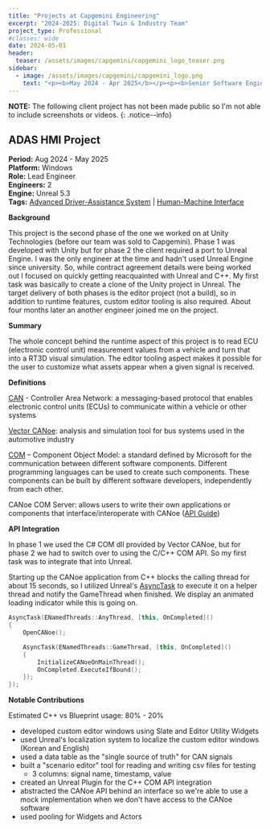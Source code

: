 ```yaml
---
title: "Projects at Capgemini Engineering"
excerpt: "2024-2025: Digital Twin & Industry Team"
project_type: Professional
#classes: wide
date: 2024-05-01
header:
  teaser: /assets/images/capgemini/capgemini_logo_teaser.png
sidebar:
  - image: /assets/images/capgemini/capgemini_logo.png
    text: "<p><b>May 2024 - Apr 2025</b></p><p><b>Senior Software Engineer</b></p><p><b>Experience Engineering Team</b> - build real-time 3D applications for industries such as Automotive, Manufacturing, Retail, and Healthcare</p>"
---
```


**NOTE:** The following client project has not been made public so I'm not able to include screenshots or videos.
{: .notice--info}

## ADAS HMI Project

**Period:** Aug 2024 - May 2025<br />
**Platform:** Windows<br />
**Role:** Lead Engineer<br />
**Engineers:** 2<br />
**Engine:** Unreal 5.3<br />
**Tags:** [Advanced Driver-Assistance System](https://en.wikipedia.org/wiki/Advanced_driver-assistance_system) | [Human-Machine Interface](https://en.wikipedia.org/wiki/User_interface)

**Background**

This project is the second phase of the one we worked on at Unity Technologies (before our team was sold to Capgemini). Phase 1 was developed with Unity but for phase 2 the client required a port to Unreal Engine. I was the only engineer at the time and hadn't used Unreal Engine since university. So, while contract agreement details were being worked out I focused on quickly getting reacquainted with Unreal and C++. My first task was basically to create a clone of the Unity project in Unreal. The target delivery of both phases is the editor project (not a build), so in addition to runtime features, custom editor tooling is also required. About four months later an another engineer joined me on the project.

**Summary**

The whole concept behind the runtime aspect of this project is to read ECU (electronic control unit) measurement values from a vehicle and turn that into a RT3D visual simulation. The editor tooling aspect makes it possible for the user to customize what assets appear when a given signal is received.

**Definitions**

[CAN](https://en.wikipedia.org/wiki/CAN_bus) - Controller Area Network: a messaging-based protocol that enables electronic control units (ECUs) to communicate within a vehicle or other systems

[Vector CANoe](https://www.vector.com/int/en/products/products-a-z/software/canoe/#): analysis and simulation tool for bus systems used in the automotive industry

[COM](https://en.wikipedia.org/wiki/Component_Object_Model) – Component Object Model: a standard defined by Microsoft for the communication between different software components. Different programming languages can be used to create such components. These components can be built by different software developers, independently from each other.

CANoe COM Server: allows users to write their own applications or components that interface/interoperate with CANoe ([API Guide](https://cdn.vector.com/cms/content/know-how/_application-notes/AN-AND-1-117_CANoe_CANalyzer_as_a_COM_Server.pdf))

**API Integration**

In phase 1 we used the C# COM dll provided by Vector CANoe, but for phase 2 we had to switch over to using the C/C++ COM API. So my first task was to integrate that into Unreal.

Starting up the CANoe application from C++ blocks the calling thread for about 15 seconds, so I utilized Unreal's [AsyncTask](https://dev.epicgames.com/documentation/en-us/unreal-engine/API/Runtime/Core/Async/AsyncTask) to execute it on a helper thread and notify the GameThread when finished. We display an animated loading indicator while this is going on.

```c++
AsyncTask(ENamedThreads::AnyThread, [this, OnCompleted]()
{
    OpenCANoe();

    AsyncTask(ENamedThreads::GameThread, [this, OnCompleted]()
    {
        InitializeCANoeOnMainThread();
        OnCompleted.ExecuteIfBound();
    });
});
```

**Notable Contributions**

Estimated C++ vs Blueprint usage: 80% - 20%

- developed custom editor windows using Slate and Editor Utility Widgets
- used Unreal's localization system to localize the custom editor windows (Korean and English)
- used a data table as the "single source of truth" for CAN signals
- built a "scenario editor" tool for reading and writing csv files for testing
  - 3 columns: signal name, timestamp, value
- created an Unreal Plugin for the C++ COM API integration
- abstracted the CANoe API behind an interface so we're able to use a mock implementation when we don't have access to the CANoe software
- used pooling for Widgets and Actors

